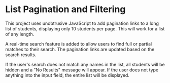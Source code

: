 # List Pagination and Filtering

This project uses unobtrusive JavaScript to add pagination links to a long list of students, displaying only 10 students per page. 
This will work for a list of any length.  

A real-time search feature is added to allow users to find full or partial matches to their search. 
The pagination links are updated based on the search results. 

If the user's search does not match any names in the list, all students will be hidden and a "No Results" message will appear. 
If the user does not type anything into the input field, the entire list will be displayed. 